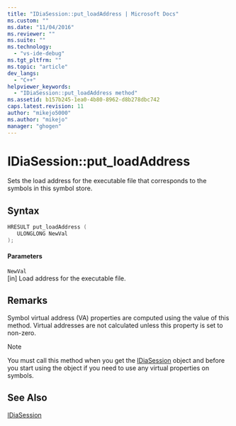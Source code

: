 ```yaml
---
title: "IDiaSession::put_loadAddress | Microsoft Docs"
ms.custom: ""
ms.date: "11/04/2016"
ms.reviewer: ""
ms.suite: ""
ms.technology: 
  - "vs-ide-debug"
ms.tgt_pltfrm: ""
ms.topic: "article"
dev_langs: 
  - "C++"
helpviewer_keywords: 
  - "IDiaSession::put_loadAddress method"
ms.assetid: b157b245-1ea0-4b80-8962-d8b278dbc742
caps.latest.revision: 11
author: "mikejo5000"
ms.author: "mikejo"
manager: "ghogen"
---
```

# IDiaSession::put_loadAddress
Sets the load address for the executable file that corresponds to the symbols in this symbol store.  
  
## Syntax  
  
```C++  
HRESULT put_loadAddress (   
   ULONGLONG NewVal  
);  
```  
  
#### Parameters  
 `NewVal`  
 [in] Load address for the executable file.  
  
## Remarks  
 Symbol virtual address (VA) properties are computed using the value of this method. Virtual addresses are not calculated unless this property is set to non-zero.  
  
> [!NOTE]
>  You must call this method when you get the [IDiaSession](../../debugger/debug-interface-access/idiasession.md) object and before you start using the object if you need to use any virtual properties on symbols.  
  
## See Also  
 [IDiaSession](../../debugger/debug-interface-access/idiasession.md)